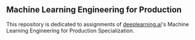 ## Machine Learning Engineering for Production

This repository is dedicated to assignments of [deeplearning.ai](https://www.deeplearning.ai/)'s Machine Learning Engineering for Production Specialization.
